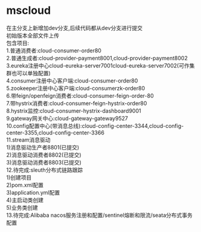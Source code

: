 # mscloud
在主分支上新增加dev分支,后续代码都从dev分支进行提交  
初始版本全部文件上传  
包含项目:  
  1.普通消费者:cloud-consumer-order80  
  2.普通生成者:cloud-provider-payment8001,cloud-provider-payment8002  
  3.eureka注册中心cloud-eureka-server7001cloud-eureka-server7002(可作集群也可以单独配置)  
  4.consumer注册中心客户端:cloud-consumer-order80  
  5.zookeeper注册中心客户端:cloud-consumerzk-order80  
  6.带feign/openfeign消费者:cloud-consumer-feign-order-80  
  7.带hystrix消费者:cloud-consumer-feign-hystrix-order80  
  8.hystrix监控:cloud-consumer-hystrix-dashboard9001  
  9.gateway网关中心:cloud-gateway-gateway9527  
  10.config配置中心(带消息总线):cloud-config-center-3344,cloud-config-center-3355,cloud-config-center-3366  
  11.stream消息驱动  
      1)消息驱动生产者8801(已提交)  
      2)消息驱动消费者8802(已提交)  
      3)消息驱动消费者8803(已提交)  
  12.待完成:sleuth分布式链路跟踪  
      1)创建项目  
      2)pom.xml配置  
      3)application.yml配置  
      4)主启动类创建  
      5)业务类创建  
  13.待完成:Alibaba nacos服务注册和配置/sentinel熔断和限流/seata分布式事务配置  
  



